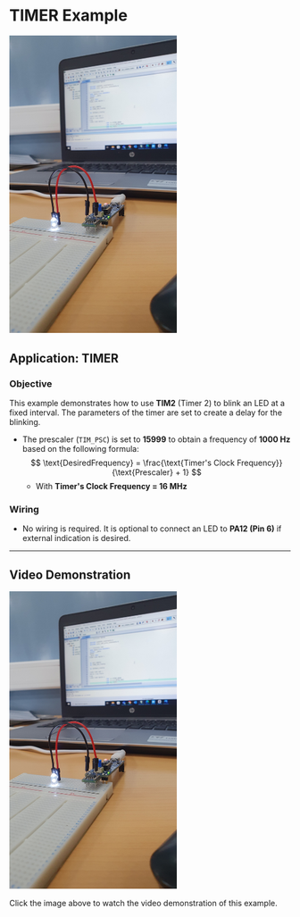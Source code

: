 # TIMER Example

<img src="../../Images/TIMER.jpg" alt="TIMER Example" width="300">

## Application: TIMER

### Objective
This example demonstrates how to use **TIM2** (Timer 2) to blink an LED at a fixed interval. The parameters of the timer are set to create a delay for the blinking.

- The prescaler (`TIM_PSC`) is set to **15999** to obtain a frequency of **1000 Hz** based on the following formula:
  $$
  \text{DesiredFrequency} = \frac{\text{Timer's Clock Frequency}}{\text{Prescaler} + 1}
  $$
  - With **Timer's Clock Frequency = 16 MHz**

### Wiring
- No wiring is required. It is optional to connect an LED to **PA12 (Pin 6)** if external indication is desired.

---

## Video Demonstration

<a href="https://player.vimeo.com/video/1015180830">
    <img src="../../Images/TIMER.jpg" alt="TIMER Example" width="300">
</a>

Click the image above to watch the video demonstration of this example.
